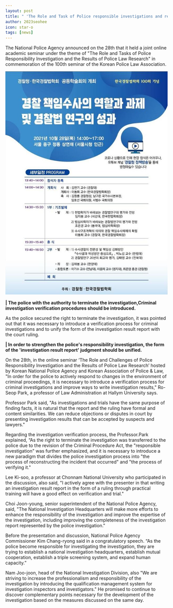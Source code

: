```yaml
---
layout: post
title: " 'The Role and Task of Police responsible investigations and results of police law research' "
author: 2023seohee
icon: star-o
tags: [news]
---
```


The National Police Agency announced on the 28th that it held a joint online academic seminar under the theme of "The Role and Tasks of Police Responsibility Investigation and the Results of Police Law Research" in commemoration of the 100th seminar of the Korean Police Law Association.

![dateset1](/img/news/%EA%B2%BD%EC%B0%B0%EB%B0%95%EB%9E%8C%ED%9A%8C.jpg)


**| The police with the authority to terminate the investigation,Criminal investigation verification procedures should be introduced.**


As the police secured the right to terminate the investigation, it was pointed out that it was necessary to introduce a verification process for criminal investigations and to unify the form of the investigation result report with the court ruling.


**| In order to strengthen the police's responsibility investigation, the form of the 'investigation result report' judgment should be unified.**


On the 28th, in the online seminar ‘The Role and Challenges of Police Responsibility Investigation and the Results of Police Law Research’ hosted by Korean National Police Agency and Korean Association of Police & Law, "In order for the police to actively respond to changes in the environment of criminal proceedings, it is necessary to introduce a verification process for criminal investigations and improve ways to write investigation results," Ro-Seop Park, a professor of Law Administration at Hallym University says.


Professor Park said, "As investigations and trials have the same purpose of finding facts, it is natural that the report and the ruling have formal and content similarities. We can reduce objections or disputes in court by presenting investigation results that can be accepted by suspects and lawyers."


Regarding the investigation verification process, the Professor.Park explained, “As the right to terminate the investigation was transferred to the police due to the revision of the Criminal Procedure Act, the "responsible investigation" was further emphasized, and it is necessary to introduce a new paradigm that divides the police investigation process into "the process of reconstructing the incident that occurred" and "the process of verifying it."


Lee Ki-soo, a professor at Chonnam National University who participated in the discussion, also said, "I actively agree with the presenter in that writing an investigation result report in the form of a ruling through practical training will have a good effect on verification and trial."


Choi Joon-young, senior superintendent of the National Police Agency, said, "The National Investigation Headquarters will make more efforts to enhance the responsibility of the investigation and improve the expertise of the investigation, including improving the completeness of the investigation report represented by the police investigation."


Before the presentation and discussion, National Police Agency Commissioner Kim Chang-ryong said in a congratulatory speech. “As the police become responsible for investigating the investigation, they are trying to establish a national investigation headquarters, establish mutual cooperation, establish a triple screening system, and expand human capacity.”


Nam Joo-joon, head of the National Investigation Division, also 
"We are striving to increase the professionalism and responsibility of the investigation by introducing the qualification management system for investigation inspectors and investigators."
He promised to continue to discover complementary points necessary for the development of the investigation based on the measures discussed on the same day.
